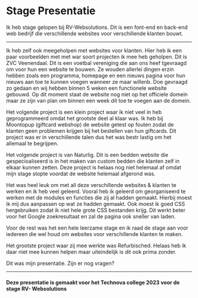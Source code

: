 # Stage Presentatie

Ik heb stage gelopen bij RV-Websolutions. Dit is een font-end en back-end web bedrijf die verschillende websites voor verschillende klanten bouwt.

***

Ik heb zelf ook meegeholpen met websites voor klanten. Hier heb ik een paar voorbeelden met met war soort projecten ik mee heb geholpen. Dit is ZVC Veenendaal. Dit is een voetbal vereniging die aan ons heef tgevraagd om voor hun een website te bouwen. Ze wouden allerlei dingen erzin hebben zoals een programma, homepage en een nieuws pagina voor hun nieuws aan toe te kunnen voegen wanneer ze maar willenb. Doe gevraagd zo gedaan en wij hebben binnen 5 weken een functionele website gebouwd. Op dit moment staat de website nog niet op het officiele domein maar ze zijn van plan om binnen een week dit toe te voegen aan de domein. 

Het volgende project is een klein project waar ik niet veel in heb geprogrammeerd omdat het grootste deel al klaar was. Ik heb bij Moontopup (giftcard webshop) de website getest op fouten zodat de klanten geen problemen krijgen bij het bestellen van hun giftcards. Dit project was er in verschillende talen dus het was bestr lastig om het allemaal te begrijpen.

Het volgende project is van Naturlig. Dit is een bedden website die gespecioaliseerd is in het maken van custom bedden die klanten zelf in elkaar kunnen zetten. Deze project is helaas nog niet helemaal af omdat mijn stage stopte voordat de website helemaal afgerond was.

Het was heel leuk om met all deze verschillende websites & klanten te werken en ik heb veel geleerd. Vooral heb ik geleerd om georganiseerd te werken met de modules en functies die zij al hadden gemaakt. Hierbij moest ik mij dus aanpassen op wat ze hadden gemaakt. Ook moest ik goed CSS hergebruiken zodat ik niet hele grote CSS bestanden krijg. Dit werkt beter voor het Google zoekresultaat en zal de pagina ook sneller van laden.

Voor de rest was het een hele leerzame stage en ik raad de stage aan voor iedereen die wel houd om websites voor verschillende klanten te maken. 

Het grootste project waar zij mee werkte was Refurbisched. Helaas heb ik daar niet mee kunnen helpen maar uiteindelijk is dit ook prima zonder.

Dit was mijn presentatie. Zijn er nog vragen?

*** 

#### Deze presentatie is gemaakt voor het Technova college 2023 voor de stage RV- Websolutions
